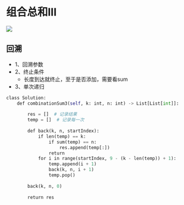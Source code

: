 # 组合总和III

![](Pasted%20image%2020221207174417.png)

## 回溯


- 1、回溯参数
- 2、终止条件
	- 长度到达就终止，至于是否添加，需要看sum
- 3、单次递归

```python
class Solution:
	def combinationSum3(self, k: int, n: int) -> List[List[int]]:
	
		res = []  # 记录结果
		temp = []  # 记录每一次
	
		def back(k, n, startIndex):
			if len(temp) == k:
				if sum(temp) == n:
					res.append(temp[:])
				return 
			for i in range(startIndex, 9 - (k - len(temp)) + 1):
				temp.append(i + 1)
				back(k, n, i + 1)
				temp.pop()
	
		back(k, n, 0)
	
		return res
```